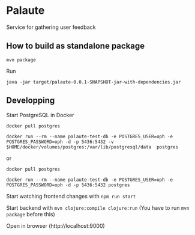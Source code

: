 # Palaute

Service for gathering user feedback

## How to build as standalone package

`mvn package`

Run 

`java -jar target/palaute-0.0.1-SNAPSHOT-jar-with-dependencies.jar`

## Developping

Start PostgreSQL in Docker 
```
docker pull postgres

docker run --rm --name palaute-test-db -e POSTGRES_USER=oph -e POSTGRES_PASSWORD=oph -d -p 5436:5432 -v $HOME/docker/volumes/postgres:/var/lib/postgresql/data  postgres

``` 
or
```
docker pull postgres

docker run --rm --name palaute-test-db -e POSTGRES_USER=oph -e POSTGRES_PASSWORD=oph -d -p 5436:5432 postgres

``` 

Start watching frontend changes with `npm run start` 

Start backend with `mvn clojure:compile clojure:run` (You have to run `mvn package` before this)

Open in browser (http://localhost:9000)

